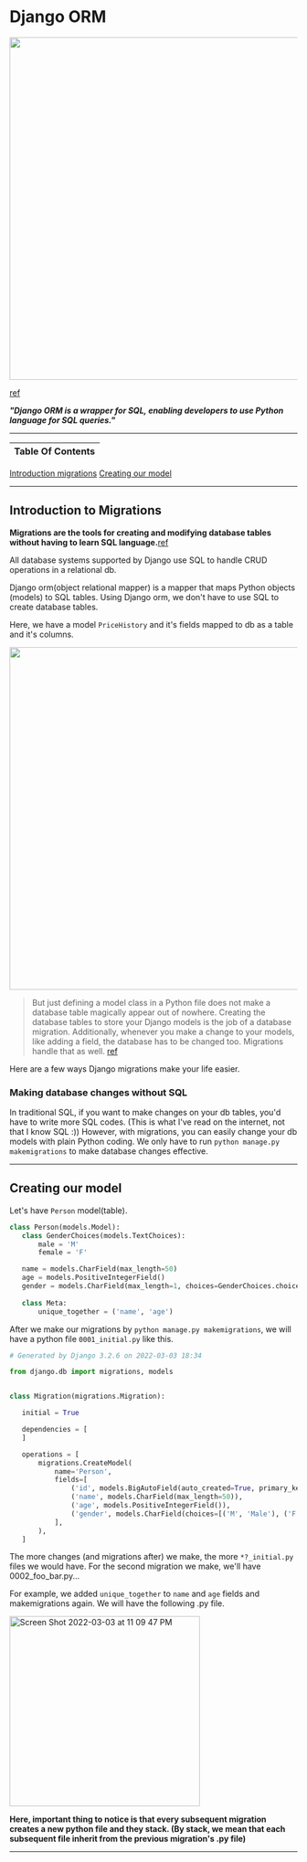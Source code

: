 <h1>Django ORM</h1>

<p align="center">
<img width="600px" src="https://user-images.githubusercontent.com/31994778/156621497-70d7aa7f-3183-4e15-b91c-26cd191ec83b.png">

  [ref](https://swapps.com/blog/quick-start-with-django-orm/)
 </p>
 
 <b><i>"Django ORM is a wrapper for SQL, enabling developers to use Python language for SQL queries."</i></b>
 
 ---
 
<b>Table Of Contents</b> |
------------ | 
[Introduction migrations](#intro-to-migrations)
[Creating our model](#creating-our-model)

---

<div id="intro-to-migrations">
  <h2>Introduction to Migrations</h2>
  </div>
  
<b>Migrations are the tools for creating and modifying database tables without having to learn SQL language.</b>[ref](https://realpython.com/lessons/what-django-migrations-and-problems-they-solve/)

All database systems supported by Django use SQL to handle CRUD operations in a relational db.

Django orm(object relational mapper) is a mapper that maps Python objects (models) to SQL tables. Using Django orm, we don't have to use SQL to create database tables.

Here, we have a model `PriceHistory` and it's fields mapped to db as a table and it's columns.

<img width="600px" src="https://user-images.githubusercontent.com/31994778/156626713-c5c05367-7e50-48c1-bf79-ba3c3444b99f.png">

>But just defining a model class in a Python file does not make a database table magically appear out of nowhere. Creating the database tables to store your Django models is the job of a database migration. Additionally, whenever you make a change to your models, like adding a field, the database has to be changed too. Migrations handle that as well. [ref](https://realpython.com/django-migrations-a-primer/#the-problems-that-migrations-solve)

Here are a few ways Django migrations make your life easier.

<h3>Making database changes without SQL</h3>

In traditional SQL, if you want to make changes on your db tables, you'd have to write more SQL codes. (This is what I've read on the internet, not that I know SQL :)) However, with migrations, you can easily change your db models with plain Python coding. We only have to run `python manage.py makemigrations` to make database changes effective.

---

<div id="creating-our-model">
  <h2>Creating our model</h2>
  </div>
  
 Let's have `Person` model(table).
 
 ```py
 class Person(models.Model):
    class GenderChoices(models.TextChoices):
        male = 'M'
        female = 'F'

    name = models.CharField(max_length=50)
    age = models.PositiveIntegerField()
    gender = models.CharField(max_length=1, choices=GenderChoices.choices)
    
    class Meta:
        unique_together = ('name', 'age') 
 ```
 
 After we make our migrations by `python manage.py makemigrations`, we will have a python file `0001_initial.py` like this.
 
 ```py
 # Generated by Django 3.2.6 on 2022-03-03 18:34

from django.db import migrations, models


class Migration(migrations.Migration):

    initial = True

    dependencies = [
    ]

    operations = [
        migrations.CreateModel(
            name='Person',
            fields=[
                ('id', models.BigAutoField(auto_created=True, primary_key=True, serialize=False, verbose_name='ID')),
                ('name', models.CharField(max_length=50)),
                ('age', models.PositiveIntegerField()),
                ('gender', models.CharField(choices=[('M', 'Male'), ('F', 'Female')], max_length=1)),
            ],
        ),
    ]
```

The more changes (and migrations after) we make, the more `*?_initial.py` files we would have. For the second migration we make, we'll have 0002_foo_bar.py...

For example, we added `unique_together` to `name` and `age` fields and makemigrations again. We will have the following .py file.

<img width="333" alt="Screen Shot 2022-03-03 at 11 09 47 PM" src="https://user-images.githubusercontent.com/31994778/156644801-ddd401f8-8e1a-4f02-84f0-2ba44a55c6b8.png">

<b>Here, important thing to notice is that every subsequent migration creates a new python file and they stack. (By stack, we mean that each subsequent file inherit from the previous migration's .py file)</b>




 
---

